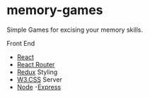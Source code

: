 # memory-games
Simple Games for excising your memory skills.

Front End
- [React](https://facebook.github.io/react)
- [React Router](https://reacttraining.com/react-router/)
- [Redux](http://redux.js.org/)
Styling
- [W3.CSS](https://www.w3schools.com/w3css)
Server
- [Node](https://nodejs.org)
  -[Express](https://expressjs.com)
